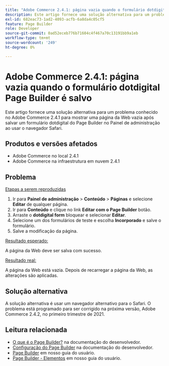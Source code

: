 ```yaml
---
title: "Adobe Commerce 2.4.1: página vazia quando o formulário dotdigital Page Builder é salvo"
description: Este artigo fornece uma solução alternativa para um problema conhecido no Adobe Commerce 2.4.1 para mostrar uma página da Web vazia após salvar um formulário dotdigital do Page Builder no Painel de administração ao usar o navegador Safari.
exl-id: 682eac73-1ad2-4093-acfb-6a8da4c05cf5
feature: Page Builder
role: Developer
source-git-commit: 0ad52eceb776b71604c4f467a70c13191bb9a1eb
workflow-type: tm+mt
source-wordcount: '249'
ht-degree: 0%

---
```


# Adobe Commerce 2.4.1: página vazia quando o formulário dotdigital Page Builder é salvo

Este artigo fornece uma solução alternativa para um problema conhecido no Adobe Commerce 2.4.1 para mostrar uma página da Web vazia após salvar um formulário dotdigital do Page Builder no Painel de administração ao usar o navegador Safari.

## Produtos e versões afetados

* Adobe Commerce no local 2.4.1
* Adobe Commerce na infraestrutura em nuvem 2.4.1

## Problema

<u>Etapas a serem reproduzidas</u>

1. Ir para **Painel de administração** > **Conteúdo** > **Páginas** e selecione **Editar** de qualquer página.
1. Ir para **Conteúdo** e clique no link **Editar com o Page Builder** botão.
1. Arraste o **dotdigital form** bloquear e selecionar **Editar**.
1. Selecione um dos formulários de teste e escolha **Incorporado** e salve o formulário.
1. Salve a modificação da página.

<u>Resultado esperado:</u>

A página da Web deve ser salva com sucesso.

<u>Resultado real:</u>

A página da Web está vazia. Depois de recarregar a página da Web, as alterações são aplicadas.

## Solução alternativa

A solução alternativa é usar um navegador alternativo para o Safari. O problema está programado para ser corrigido na próxima versão, Adobe Commerce 2.4.2, no primeiro trimestre de 2021.

## Leitura relacionada

* [O que é o Page Builder?](https://devdocs.magento.com/page-builder/docs/) na documentação do desenvolvedor.
* [Configuração do Page Builder](https://experienceleague.adobe.com/docs/commerce-admin/page-builder/setup.html) na documentação do desenvolvedor.
* [Page Builder](https://docs.magento.com/user-guide/cms/page-builder.html) em nosso guia do usuário.
* [Page Builder - Elementos](https://docs.magento.com/user-guide/cms/page-builder-elements.html) em nosso guia do usuário.
